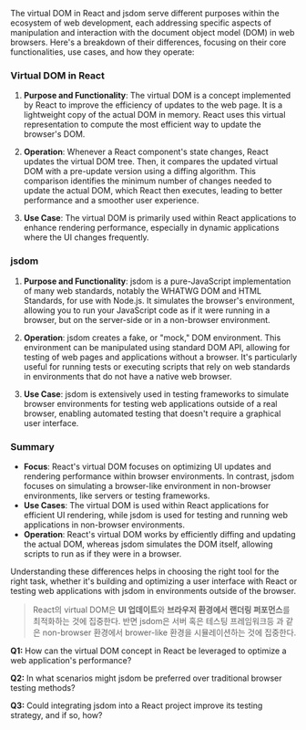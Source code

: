 The virtual DOM in React and jsdom serve different purposes within the ecosystem of web development, each addressing specific aspects of manipulation and interaction with the document object model (DOM) in web browsers. Here's a breakdown of their differences, focusing on their core functionalities, use cases, and how they operate:

### Virtual DOM in React

1. **Purpose and Functionality**: The virtual DOM is a concept implemented by React to improve the efficiency of updates to the web page. It is a lightweight copy of the actual DOM in memory. React uses this virtual representation to compute the most efficient way to update the browser's DOM.

2. **Operation**: Whenever a React component's state changes, React updates the virtual DOM tree. Then, it compares the updated virtual DOM with a pre-update version using a diffing algorithm. This comparison identifies the minimum number of changes needed to update the actual DOM, which React then executes, leading to better performance and a smoother user experience.

3. **Use Case**: The virtual DOM is primarily used within React applications to enhance rendering performance, especially in dynamic applications where the UI changes frequently.

### jsdom

1. **Purpose and Functionality**: jsdom is a pure-JavaScript implementation of many web standards, notably the WHATWG DOM and HTML Standards, for use with Node.js. It simulates the browser's environment, allowing you to run your JavaScript code as if it were running in a browser, but on the server-side or in a non-browser environment.

2. **Operation**: jsdom creates a fake, or "mock," DOM environment. This environment can be manipulated using standard DOM API, allowing for testing of web pages and applications without a browser. It's particularly useful for running tests or executing scripts that rely on web standards in environments that do not have a native web browser.

3. **Use Case**: jsdom is extensively used in testing frameworks to simulate browser environments for testing web applications outside of a real browser, enabling automated testing that doesn't require a graphical user interface.

### Summary

- **Focus**: React's virtual DOM focuses on optimizing UI updates and rendering performance within browser environments. In contrast, jsdom focuses on simulating a browser-like environment in non-browser environments, like servers or testing frameworks.
- **Use Cases**: The virtual DOM is used within React applications for efficient UI rendering, while jsdom is used for testing and running web applications in non-browser environments.
- **Operation**: React's virtual DOM works by efficiently diffing and updating the actual DOM, whereas jsdom simulates the DOM itself, allowing scripts to run as if they were in a browser.

Understanding these differences helps in choosing the right tool for the right task, whether it's building and optimizing a user interface with React or testing web applications with jsdom in environments outside of the browser.

> React의 virtual DOM은 **UI 업데이트**와 **브라우저 환경에서 랜더링 퍼포먼스**를 최적화하는 것에 집중한다. 반면 jsdom은 서버 혹은 테스팅 프레임워크등 과 같은 non-browser 환경에서 brower-like 환경을 시뮬레이션하는 것에 집중한다.

**Q1:** How can the virtual DOM concept in React be leveraged to optimize a web application's performance?

**Q2:** In what scenarios might jsdom be preferred over traditional browser testing methods?

**Q3:** Could integrating jsdom into a React project improve its testing strategy, and if so, how?